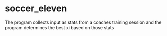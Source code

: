 # soccer_eleven
The program collects input as stats from a coaches training session and the program determines the best xi based on those stats
